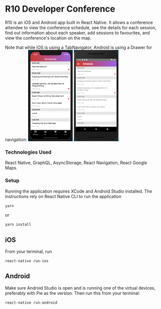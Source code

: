 # R10 Developer Conference

R10 is an iOS and Android app built in React Native. It allows a conference attendee to view the conference schedule, see the details for each session, find out information about each speaker, add sessions to favourites, and view the conference's location on the map.

Note that while iOS is using a TabNavigator, Android is using a Drawer for navigation:
<img src="/js/assets/images/screenshot_ios.png" alt="iOS screenshot" height="300px">
<img src="/js/assets/images/screenshot_android.png" alt="Android screenshot" height="300px">

### Technologies Used

React Native, GraphQL, AsyncStorage, React Navigation, React Google Maps.

### Setup

Running the application requires XCode and Android Studio installed. The instructions rely on React Native CLI to run the application

```bash
yarn
```

or

```bash
yarn install
```

## iOS

From your terminal, run

```bash
react-native run-ios
```

## Android

Make sure Android Studio is open and is running one of the virtual devices, preferably with Pie as the version. Then run this from your terminal:

```bash
react-native run-android
```
